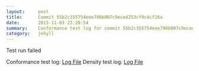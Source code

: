 ```yaml
---
layout:     post
title:      Commit 55b2c355754eee790b007c9eced253cf9c4cf26a
date:       2015-11-03 23:20:54
summary:    Conformance test log for commit 55b2c355754eee790b007c9eced253cf9c4cf26a.
category:   jekyll
---
```


Test run failed

Conformance test log: [Log File](http://s3-us-west-2.amazonaws.com/kraken-e2e-logs/conformance/kraken_55b2c355754eee790b007c9eced253cf9c4cf26a_conformance.log)
Density test log: [Log File](http://s3-us-west-2.amazonaws.com/kraken-e2e-logs/conformance/kraken_55b2c355754eee790b007c9eced253cf9c4cf26a_density.log)

